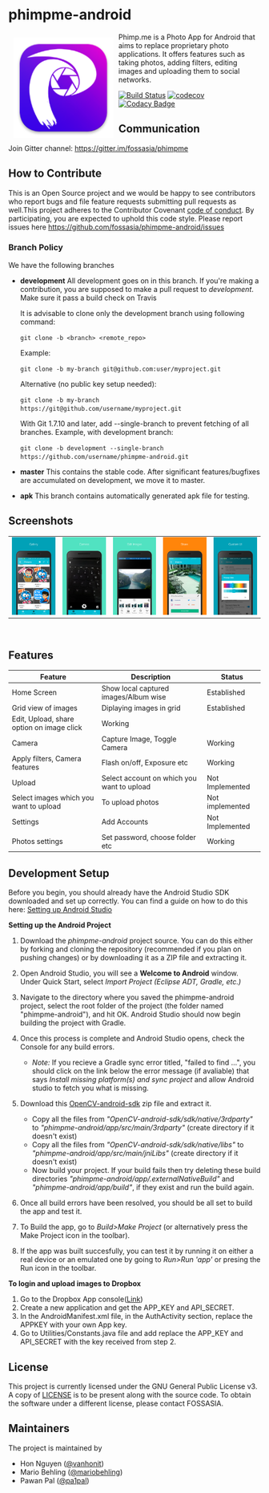 # phimpme-android
<img src="/app/src/main/res/mipmap-xxxhdpi/ic_launcher.png" align="left" width="200" hspace="10" vspace="10">
Phimp.me is a Photo App for Android that aims to replace proprietary photo applications. It offers features such as taking photos, adding filters, editing images and uploading them to social networks.

[![Build Status](https://travis-ci.org/fossasia/phimpme-android.svg?branch=master)](https://travis-ci.org/fossasia/phimpme-android)
[![codecov](https://codecov.io/gh/fossasia/phimpme-android/branch/master/graph/badge.svg)](https://codecov.io/gh/fossasia/phimpme-android)
[![Codacy Badge](https://api.codacy.com/project/badge/Grade/4584003e734343b3b8ce94bcae6e9ca4)](https://www.codacy.com/app/harshithdwivedi/phimpme-android?utm_source=github.com&amp;utm_medium=referral&amp;utm_content=fossasia/phimpme-android&amp;utm_campaign=Badge_Grade)

## Communication
Join Gitter channel: https://gitter.im/fossasia/phimpme

## How to Contribute
This is an Open Source project and we would be happy to see contributors who report bugs and file feature requests submitting pull requests as well.This project adheres to the Contributor Covenant [code of conduct](https://github.com/fossasia/phimpme-android/blob/development/CONTRIBUTING.md). By participating, you are expected to uphold this code style. Please report issues here https://github.com/fossasia/phimpme-android/issues

### Branch Policy
We have the following branches
 * **development**
	 All development goes on in this branch. If you're making a contribution,
	 you are supposed to make a pull request to _development_.
	 Make sure it pass a build check on Travis

	 It is advisable to clone only the development branch using following command:
	
	`git clone -b <branch> <remote_repo>`

	Example: 

	`git clone -b my-branch git@github.com:user/myproject.git`

	Alternative (no public key setup needed): 

	`git clone -b my-branch https://git@github.com/username/myproject.git`

	With Git 1.7.10 and later, add --single-branch to prevent fetching of all branches. Example, with development branch:
	
	`git clone -b development --single-branch https://github.com/username/phimpme-android.git`
 
 * **master**
   This contains the stable code. After significant features/bugfixes are accumulated on development, we move it to master.
 
 * **apk**
   This branch contains automatically generated apk file for testing.
   
## Screenshots

  <table>
    <tr>
     <td><img src="/docs/screenshots/screenshot_1.png"></td>
     <td><img src="/docs/screenshots/screenshot_3.png"></td>
     <td><img src="/docs/screenshots/screenshot_5.png"></td>
     <td><img src="/docs/screenshots/screenshot_2.png"></td>
     <td><img src="/docs/screenshots/screenshot_4.png"></td>
     
    
</td>
    </tr>
  </table>
  
   
  
## Features
**Feature**|**Description**|**Status**
-----|-----|-----
Home Screen|Show local captured images/Album wise|Established
 |Grid view of images|Diplaying images in grid|Established
 |Edit, Upload, share option on image click|Working
Camera|Capture Image, Toggle Camera|Working
 |Apply filters, Camera features|Flash on/off, Exposure etc|Working
Upload|Select account on which you want to upload|Not Implemented
 |Select images which you want to upload|To upload photos|Not implemented
Settings|Add Accounts|Not Implemented
 |Photos settings|Set password, choose folder etc|Working
## Development Setup

Before you begin, you should already have the Android Studio SDK downloaded and set up correctly. You can find a guide on how to do this here: [Setting up Android Studio](http://developer.android.com/sdk/installing/index.html?pkg=studio)

**Setting up the Android Project**

1. Download the *phimpme-android* project source. You can do this either by forking and cloning the repository (recommended if you plan on pushing changes) or by downloading it as a ZIP file and extracting it.

2. Open Android Studio, you will see a **Welcome to Android** window. Under Quick Start, select *Import Project (Eclipse ADT, Gradle, etc.)*

3. Navigate to the directory where you saved the phimpme-android project, select the root folder of the project (the folder named "phimpme-android"), and hit OK. Android Studio should now begin building the project with Gradle.

4. Once this process is complete and Android Studio opens, check the Console for any build errors.

    - *Note:* If you recieve a Gradle sync error titled, "failed to find ...", you should click on the link below the error message (if avaliable) that says *Install missing platform(s) and sync project* and allow Android studio to fetch you what is missing.

5. Download this [OpenCV-android-sdk](https://github.com/opencv/opencv/releases/download/3.2.0/opencv-3.2.0-android-sdk.zip) zip file and extract it.
     
     - Copy all the files from *"OpenCV-android-sdk/sdk/native/3rdparty"* to *"phimpme-android/app/src/main/3rdparty"* (create directory if it doesn't exist)
     - Copy all the files from *"OpenCV-android-sdk/sdk/native/libs"* to *"phimpme-android/app/src/main/jniLibs"* (create directory if it doesn't exist)
     - Now build your project. If your build fails then try deleting these build directories *"phimpme-android/app/.externalNativeBuild"* and *"phimpme-android/app/build"*, if they exist and run the build again.

6. Once all build errors have been resolved, you should be all set to build the app and test it.

7. To Build the app, go to *Build>Make Project* (or alternatively press the Make Project icon in the toolbar).

8. If the app was built succesfully, you can test it by running it on either a real device or an emulated one by going to *Run>Run 'app'* or presing the Run icon in the toolbar.

**To login and upload images to Dropbox**

1. Go to the Dropbox App console([Link](https://www.dropbox.com/developers/apps))
2. Create a new application and get the APP_KEY and API_SECRET.
3. In the AndroidManifest.xml file, in the AuthActivity section, replace the APPKEY with your own App key.
4. Go to Utilities/Constants.java file and add replace the APP_KEY and API_SECRET with the key received from step 2.

## License

This project is currently licensed under the GNU General Public License v3. A copy of [LICENSE](LICENSE.md) is to be present along with the source code. To obtain the software under a different license, please contact FOSSASIA.

## Maintainers
The project is maintained by
- Hon Nguyen ([@vanhonit](https://github.com/vanhonit))
- Mario Behling ([@mariobehling](http://github.com/mariobehling))
- Pawan Pal ([@pa1pal](http://github.com/pa1pal))
